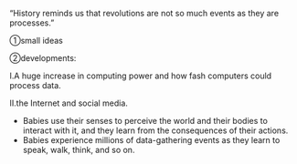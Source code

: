 “History reminds us that revolutions are not so much events as they are processes.”

①small ideas

②developments:

Ⅰ.A huge increase in computing power and how fash computers could process data. 

Ⅱ.the Internet and social media.

- Babies use their senses to perceive the world and their bodies to interact with it, and they learn from the consequences of their actions.
- Babies experience millions of data-gathering events as they learn to speak, walk, think, and so on.
